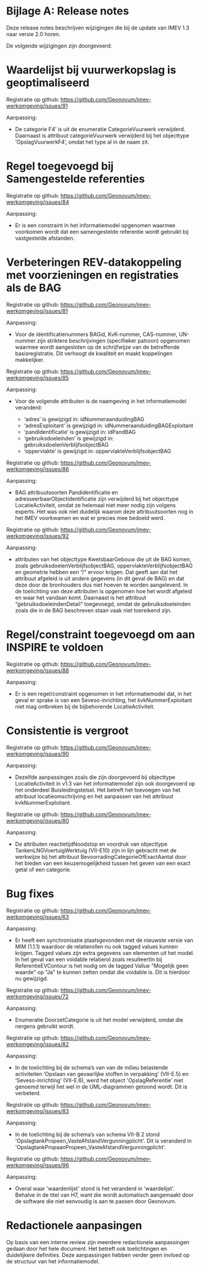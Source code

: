 Bijlage A: Release notes
========================

Deze release notes beschrijven wijzigingen die bij de update van IMEV 1.3 naar versie 2.0 horen.



De volgende wijzigingen zijn doorgevoerd:

# Waardelijst bij vuurwerkopslag is geoptimaliseerd

Registratie op github: https://github.com/Geonovum/imev-werkomgeving/issues/91

Aanpassing:
- De categorie F4’ is uit de enumeratie CategorieVuurwerk verwijderd. Daarnaast is attribuut categorieVuurwerk verwijderd bij het objecttype ‘OpslagVuurwerkF4’, omdat het type al in de naam zit.

# Regel toegevoegd bij Samengestelde referenties

Registratie op github: https://github.com/Geonovum/imev-werkomgeving/issues/84 

Aanpassing:
- Er is een constraint in het informatiemodel opgenomen waarmee voorkomen wordt dat een samengestelde referentie wordt gebruikt bij vastgestelde afstanden.

# Verbeteringen REV-datakoppeling met voorzieningen en registraties als de BAG

Registratie op github: https://github.com/Geonovum/imev-werkomgeving/issues/81

Aanpassing:
- Voor de identificatienummers BAGid, KvK-nummer, CAS-nummer, UN-nummer zijn striktere beschrijvingen (specifieker patroon) opgenomen waarmee wordt aangesloten op de schrijfwijze van de betreffende basisregistratie.
Dit verhoogt de kwaliteit en maakt koppelingen makkelijker.

Registratie op github: https://github.com/Geonovum/imev-werkomgeving/issues/85

Aanpassing:
- Voor de volgende attributen is de naamgeving in het informatiemodel veranderd:
  
    - ‘adres’ is gewijzigd in: idNummeraanduidingBAG
    - ‘adresExploitant’ is gewijzigd in: idNummeraanduidingBAGExploitant
    - ‘pandIdentificatie’ is gewijzigd in: idPandBAG
    - ‘gebruiksdoeleinden’ is gewijzigd in: gebruiksdoelenVerblijfsobjectBAG
    - ‘oppervlakte’ is gewijzigd in: oppervlakteVerblijfsobjectBAG

Registratie op github: https://github.com/Geonovum/imev-werkomgeving/issues/86

Aanpassing:
- BAG attribuutsoorten Pandidentificatie en adresseerbaarObjectidentificatie zijn verwijderd bij het objecttype LocatieActiviteit, omdat ze helemaal niet meer nodig zijn volgens experts. 
Het was ook niet duidelijk waarom deze attribuutsoorten nog in het IMEV voorkwamen en wat er precies mee bedoeld werd.

Registratie op github: https://github.com/Geonovum/imev-werkomgeving/issues/92

Aanpassing:
- attributen van het objecttype KwetsbaarGebouw die uit de BAG komen, zoals gebruiksdoelenVerblijfsobjectBAG, oppervlakteVerblijfsobjectBAG en geometrie hebben een “/” ervoor krijgen. 
Dat geeft aan dat het attribuut afgeleid is uit andere gegevens (in dit geval de BAG) en dat deze door de bronhouders dus niet hoeven te worden aangeleverd.
In de toelichting van deze attributen is opgenomen hoe het wordt afgeleid en waar het vandaan komt. 
Daarnaast is het attribuut “gebruiksdoeleindenDetail“ toegevoegd, omdat de gebruiksdoeleinden zoals die in de BAG beschreven staan vaak niet toereikend zijn.

# Regel/constraint toegevoegd om aan INSPIRE te voldoen

Registratie op github: https://github.com/Geonovum/imev-werkomgeving/issues/88

Aanpassing:
- Er is een regel/constraint opgenomen in het informatiemodel dat, in het geval er sprake is van een Seveso-inrichting, het kvkNummerExploitant niet mag ontbreken bij de bijbehorende LocatieActiviteit. 

# Consistentie is vergroot

Registratie op github: https://github.com/Geonovum/imev-werkomgeving/issues/90

Aanpassing:
- Dezelfde aanpassingen zoals die zijn doorgevoerd bij objecttype LocatieActiviteit in v1.3 van het informatiemodel zijn ook doorgevoerd op het onderdeel Buisleidingstelsel. Het betreft het toevoegen van het attribuut locatieomschrijving en het aanpassen van het attribuut kvkNummerExploitant. 

Registratie op github: https://github.com/Geonovum/imev-werkomgeving/issues/80

Aanpassing:
- De attributen reactietijdNoodstop en voordruk van objecttype TankenLNGVoertuigWerktuig (VII-E10) zijn in lijn gebracht met de werkwijze bij het attribuut BevoorradingCategorieOfExactAantal door het bieden van een keuzemogelijkheid tussen het geven van een exact getal of een categorie. 

# Bug fixes

Registratie op github: https://github.com/Geonovum/imev-werkomgeving/issues/63

Aanpassing:
- Er heeft een synchronisatie plaatsgevonden met de nieuwste versie van MIM (1.1.1) waardoor de relatierollen nu ook tagged values kunnen krijgen. Tagged values zijn extra gegevens van elementen uit het model.
In het geval van een voidable relatierol zoals resulteertIn bij ReferentieEVContour is het nodig om de tagged Vallue "Mogelijk geen waarde" op "Ja" te kunnen zetten omdat die voidable is. Dit is hierdoor nu gewijzigd.

Registratie op github: https://github.com/Geonovum/imev-werkomgeving/issues/72

Aanpassing:
- Enumeratie DoorzetCategorie is uit het model verwijderd, omdat die nergens gebruikt wordt.

Registratie op github: https://github.com/Geonovum/imev-werkomgeving/issues/82

Aanpassing:
- In de toelichting bij de schema’s van van de milieu belastende activiteiten ‘Opslaan van gevaarlijke stoffen in verpakking’ (VII-E.5) en ‘Seveso-inrichting’ (VII-E.6), werd het object 'OpslagReferentie' niet genoemd terwijl het wel in de UML-diagrammen getoond wordt. Dit is verbeterd.

Registratie op github: https://github.com/Geonovum/imev-werkomgeving/issues/83

Aanpassing:
- In de toelichting bij de schema’s van schema VII-B.2 stond 'OpslagtankPropeen_VasteAfstandVergunningplicht'.
Dit is veranderd in 'OpslagtankPropaanPropeen_VasteAfstandVergunningplicht'.

Registratie op github: https://github.com/Geonovum/imev-werkomgeving/issues/96

Aanpassing:
- Overal waar 'waardenlijst' stond is het veranderd in 'waardelijst'. Behalve in de titel van H7, want die wordt automatisch aangemaakt door de software die niet eenvoudig is aan te passen door Geonovum.

# Redactionele aanpasingen

Op basis van een interne review zijn meerdere redactionele aanpassingen gedaan door het hele document. Het betreft ook toelichtingen en duidelijkere definities. 
Deze aanpassingen hebben verder geen invloed op de structuur van het informatiemodel.
